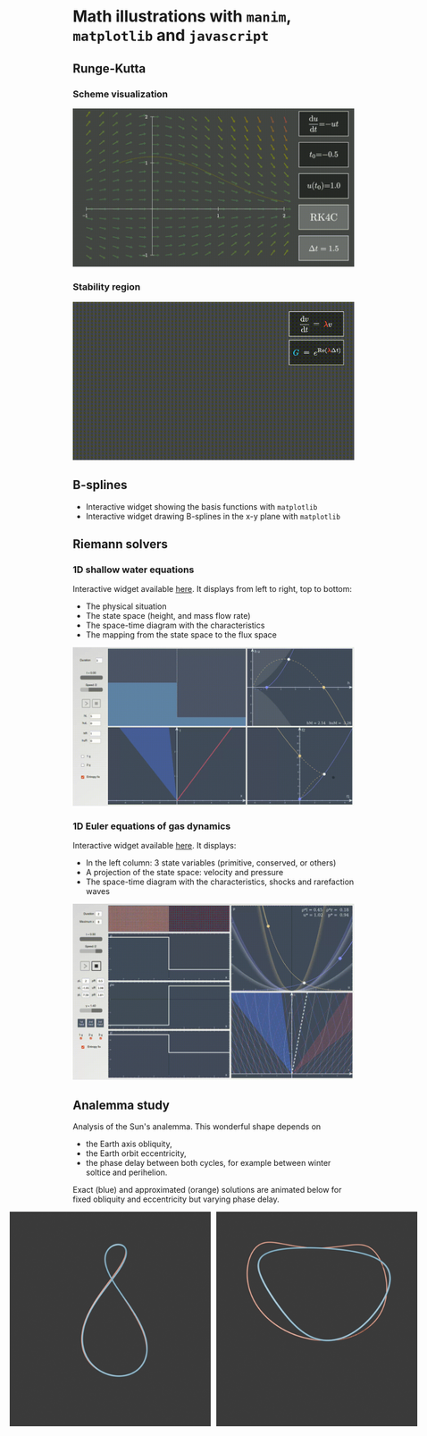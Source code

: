# Math illustrations with `manim`, `matplotlib` and `javascript`

## Runge-Kutta
### Scheme visualization
![Example 1 gif](manim/videos/runge_kutta_demo/rk_demo.gif)

### Stability region
![Example 2 gif](manim/videos/runge_kutta_stability/rk_stability.gif)

## B-splines
- Interactive widget showing the basis functions with `matplotlib`
- Interactive widget drawing B-splines in the x-y plane with `matplotlib`


## Riemann solvers
### 1D shallow water equations
Interactive widget available <a href="https://htmlpreview.github.io/?https://github.com/vinzphenix/Math_animations/blob/main/javascript/Shallow_water/shallow_water.html" target="_blank">here</a>. It displays from left to right, top to bottom:

- The physical situation
- The state space (height, and mass flow rate)
- The space-time diagram with the characteristics
- The mapping from the state space to the flux space

![Example 3 gif](Shallow_water/example.gif)

### 1D Euler equations of gas dynamics
Interactive widget available <a href="https://htmlpreview.github.io/?https://github.com/vinzphenix/Math_animations/blob/main/javascript/Euler/euler.html" target="_blank">here</a>. It displays:

- In the left column: 3 state variables (primitive, conserved, or others)
- A projection of the state space: velocity and pressure
- The space-time diagram with the characteristics, shocks and rarefaction waves

![Example 3 gif](Euler/example_particles.gif)

## Analemma study
Analysis of the Sun's analemma. This wonderful shape depends on
- the Earth axis obliquity,
- the Earth orbit eccentricity,
- the phase delay between both cycles, for example between winter soltice and perihelion.
 
Exact (blue) and approximated (orange) solutions are animated below for fixed obliquity and eccentricity but varying phase delay.

<div style="display: flex; justify-content: center; gap: 10px;">
  <img src="Analemma/anim1.gif" alt="Analemma1" width="360" height="384"/>
  <img src="Analemma/anim2.gif" alt="Analemma2" width="360" height="384"/>
</div>
